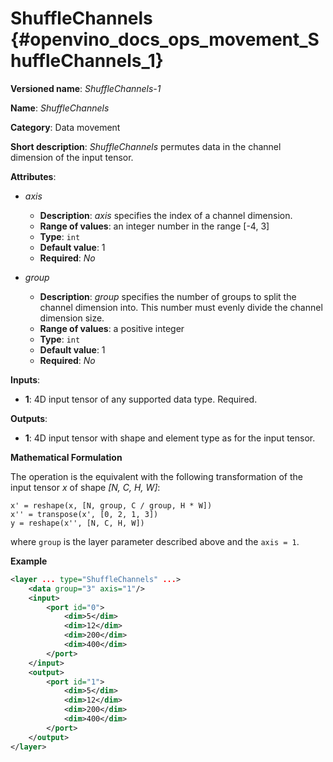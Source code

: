 # ShuffleChannels {#openvino_docs_ops_movement_ShuffleChannels_1}

**Versioned name**: *ShuffleChannels-1*

**Name**: *ShuffleChannels*

**Category**: Data movement

**Short description**: *ShuffleChannels* permutes data in the channel dimension of the input tensor.

**Attributes**:

* *axis*

  * **Description**: *axis* specifies the index of a channel dimension.
  * **Range of values**: an integer number in the range [-4, 3]
  * **Type**: `int`
  * **Default value**: 1
  * **Required**: *No*

* *group*

  * **Description**: *group* specifies the number of groups to split the channel dimension into. This number must evenly divide the channel dimension size.
  * **Range of values**: a positive integer
  * **Type**: `int`
  * **Default value**: 1
  * **Required**: *No*

**Inputs**:

*   **1**: 4D input tensor of any supported data type. Required.

**Outputs**:

*   **1**: 4D input tensor with shape and element type as for the input tensor.

**Mathematical Formulation**

The operation is the equivalent with the following transformation of the input tensor *x* of shape *[N, C, H, W]*:

```
x' = reshape(x, [N, group, C / group, H * W])
x'' = transpose(x', [0, 2, 1, 3])
y = reshape(x'', [N, C, H, W])
```

where `group` is the layer parameter described above and the `axis = 1`.

**Example**

```xml
<layer ... type="ShuffleChannels" ...>
    <data group="3" axis="1"/>
    <input>
        <port id="0">
            <dim>5</dim>
            <dim>12</dim>
            <dim>200</dim>
            <dim>400</dim>
        </port>
    </input>
    <output>
        <port id="1">
            <dim>5</dim>
            <dim>12</dim>
            <dim>200</dim>
            <dim>400</dim>
        </port>
    </output>
</layer>
```